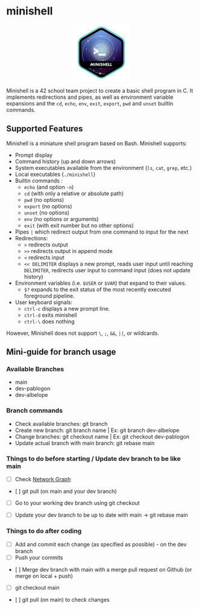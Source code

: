 # minishell

<p align="center">
  <img src="https://github.com/mcombeau/mcombeau/blob/main/42_badges/minishelle.png" alt="Minishell 42 project badge"/>
</p>

Minishell is a 42 school team project to create a basic shell program in C. It implements redirections and pipes, as well as environment variable expansions and the `cd`, `echo`, `env`, `exit`, `export`, `pwd` and `unset` builtin commands.

## Supported Features

Minishell is a miniature shell program based on Bash. Minishell supports:
* Prompt display
* Command history (up and down arrows)
* System executables available from the environment (`ls`, `cat`, `grep`, etc.)
* Local executables (`./minishell`)
* Builtin commands :
  * `echo` (and option `-n`)
  * `cd` (with only a relative or absolute path)
  * `pwd` (no options)
  * `export` (no options)
  * `unset` (no options)
  * `env` (no options or arguments)
  * `exit` (with exit number but no other options) 
* Pipes `|` which redirect output from one command to input for the next
* Redirections:
  * `>` redirects output
  * `>>` redirects output in append mode
  * `<` redirects input
  * `<< DELIMITER` displays a new prompt, reads user input until reaching `DELIMITER`, redirects user input to command input (does not update history)
* Environment variables (i.e. `$USER` or `$VAR`) that expand to their values.
  * `$?` expands to the exit status of the most recently executed foreground pipeline.
* User keyboard signals:
  * `ctrl-c` displays a new prompt line.
  * `ctrl-d` exits minishell
  * `ctrl-\` does nothing

However, Minishell does not support `\`, `;`, `&&`, `||`, or wildcards.

## Mini-guide for branch usage
### Available Branches
- main
- dev-pablogon
- dev-albelope

### Branch commands
- Check available branches: git branch
- Create new branch: git branch name | Ex: git branch dev-albelope
- Change branches: git checkout name | Ex: git checkout dev-pablogon
- Update actual branch with main branch: git rebase main

### Things to do before starting / Update dev branch to be like main
- [ ] Check [Network Graph](https://github.com/pablooglez/minishell/network)
- [ ] git pull (on main and your dev branch)
- [ ] Go to your working dev branch using git checkout
- [ ] Update your dev branch to be up to date with main -> git rebase main


### Things to do after coding
- [ ] Add and commit each change (as specified as possible) - on the dev branch
- [ ] Push your commits
- [ ] Merge dev branch with main with a merge pull request on Github (or merge on local + push)
- [ ] git checkout main
- [ ] git pull (on main) to check changes
